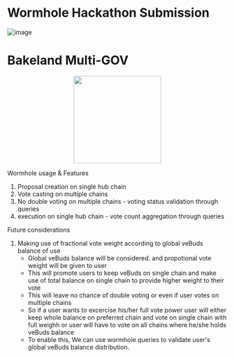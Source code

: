 # Wormhole Hackathon Submission
  ![image](https://github.com/user-attachments/assets/d9cd7a7c-e54c-40b3-ac68-0ed22613ee4a)

# Bakeland Multi-GOV
  <p align="center" width="100%">
    <img src="https://github.com/user-attachments/assets/9c172c13-c41f-4a81-8566-55e07a8ea359" width=200 height=200 align=center>
  </p>


Wormhole usage & Features
1. Proposal creation on single hub chain
2. Vote casting on multiple chains
3. No double voting on multiple chains - voting status validation through queries
4. execution on single hub chain - vote count aggregation through queries

Future considerations
1. Making use of fractional vote weight according to global veBuds balance of use
    - Global veBuds balance will be considered. and propotional vote weight will be given to user
    - This will promote users to keep veBuds on single chain and make use of total balance on single chain to provide higher weight to their vote
    - This will leave no chance of double voting or even if user votes on multiple chains
    - So if a user wants to excercise his/her full vote power user will either keep whole balance on preferred chain and vote on single chain with full weighh or user will have to vote on all chains 
    where he/she holds veBuds balance
    - To enable this, We can use wormhole queries to validate user's global veBuds balance distribution. 